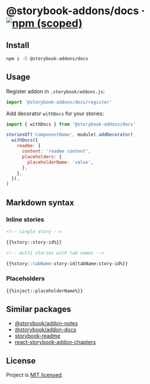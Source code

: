 # @storybook-addons/docs &middot; [![npm (scoped)](https://img.shields.io/npm/v/@storybook-addons/docs.svg)](https://www.npmjs.com/package/@storybook-addons/docs)

## Install

```bash
npm i -D @storybook-addons/docs
```

## Usage

Register addon in `.storybook/addons.js`:

```js
import '@storybook-addons/docs/register'
```

Add decorator `withDocs` for your stories:

```js
import { withDocs } from '@storybook-addons/docs'

storiesOf('ComponentName', module).addDecorator(
  withDocs({
    readme: {
      content: 'readme content',
      placeholders: {
        placeholderName: 'value',
      },
    },
  }),
)
```

## Markdown syntax

### Inline stories

```markdown
<!-- single story -->

{{%story::story-id%}}

<!-- multi stories with tab names -->

{{%story::tabName:story-id|tabName:story-id%}}
```

### Placeholders

```markdown
{{%inject::placeholderName%}}
```

## Similar packages

- [@storybook/addon-notes](https://github.com/storybookjs/storybook/tree/master/addons/notes)
- [@storybook/addon-docs](https://github.com/storybookjs/storybook/tree/next/addons/docs)
- [storybook-readme](https://github.com/tuchk4/storybook-readme)
- [react-storybook-addon-chapters](https://github.com/Checkfront/react-storybook-addon-chapters)

## License

Project is [MIT licensed](https://github.com/yarastqt/mercury/blob/master/LICENSE.md).
